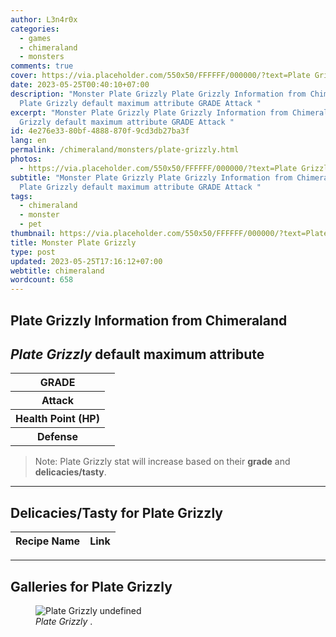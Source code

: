 ```yaml
---
author: L3n4r0x
categories:
  - games
  - chimeraland
  - monsters
comments: true
cover: https://via.placeholder.com/550x50/FFFFFF/000000/?text=Plate Grizzly
date: 2023-05-25T00:40:10+07:00
description: "Monster Plate Grizzly Plate Grizzly Information from Chimeraland
  Plate Grizzly default maximum attribute GRADE Attack "
excerpt: "Monster Plate Grizzly Plate Grizzly Information from Chimeraland Plate
  Grizzly default maximum attribute GRADE Attack "
id: 4e276e33-80bf-4888-870f-9cd3db27ba3f
lang: en
permalink: /chimeraland/monsters/plate-grizzly.html
photos:
  - https://via.placeholder.com/550x50/FFFFFF/000000/?text=Plate Grizzly
subtitle: "Monster Plate Grizzly Plate Grizzly Information from Chimeraland
  Plate Grizzly default maximum attribute GRADE Attack "
tags:
  - chimeraland
  - monster
  - pet
thumbnail: https://via.placeholder.com/550x50/FFFFFF/000000/?text=Plate Grizzly
title: Monster Plate Grizzly
type: post
updated: 2023-05-25T17:16:12+07:00
webtitle: chimeraland
wordcount: 658
---
```


<link
  rel="stylesheet"
  href="https://rawcdn.githack.com/dimaslanjaka/Web-Manajemen/870a349/css/bootstrap-5-3-0-alpha3-wrapper.css"
/>
<section id="bootstrap-wrapper">
  <div data-bs-theme="dark">
    <h2>Plate Grizzly Information from Chimeraland</h2>
    <h2 id="attribute"><i>Plate Grizzly</i> default maximum attribute</h2>
    <div class="row">
      <div class="col mb-2">
        <div class="card">
          <div class="card-body">
            <table>
              <tr>
                <th>GRADE</th>
                <td><br /></td>
              </tr>
              <tr>
                <th>Attack</th>
                <td></td>
              </tr>
              <tr>
                <th>Health Point (HP)</th>
                <td></td>
              </tr>
              <tr>
                <th>Defense</th>
                <td></td>
              </tr>
            </table>
          </div>
        </div>
      </div>
    </div>
    <blockquote class="bd-callout bd-callout-warning">
      Note: Plate Grizzly stat will increase based on their <b>grade</b> and
      <b>delicacies/tasty</b>.
    </blockquote>
    <hr />
    <h2 id="delicacies">Delicacies/Tasty for Plate Grizzly</h2>
    <div class="card">
      <div class="card-body">
        <div class="table-responsive">
          <table class="table table-striped">
            <thead>
              <tr>
                <th>Recipe Name</th>
                <th>Link</th>
              </tr>
            </thead>
            <tbody></tbody>
          </table>
        </div>
      </div>
    </div>
    <hr />
    <div id="gallery">
      <h2>Galleries for Plate Grizzly</h2>
      <div class="row">
        <div class="col-lg-6 col-12">
          <figure>
            <img
              src="https://www.webmanajemen.com/undefined"
              alt="Plate Grizzly undefined"
            />
            <figcaption style="word-wrap: break-word">
              <i>Plate Grizzly</i> .
            </figcaption>
          </figure>
        </div>
      </div>
    </div>
  </div>
</section>